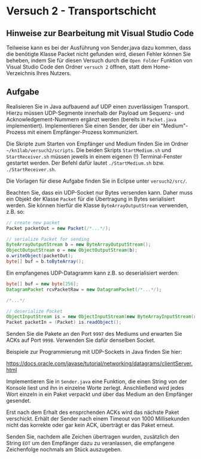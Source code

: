 # Versuch 2 - Transportschicht


## Hinweise zur Bearbeitung mit Visual Studio Code
Teilweise kann es bei der Ausführung von Sender.java dazu kommen, dass die benötigte Klasse Packet nicht gefunden wird, diesen Fehler können Sie beheben, indem Sie für diesen Versuch durch die `Open Folder` Funktion von Visual Studio Code den Ordner `versuch 2` öffnen, statt dem Home-Verzeichnis Ihres Nutzers.

## Aufgabe

Realisieren Sie in Java aufbauend auf UDP einen zuverlässigen Transport. Hierzu müssen UDP-Segmente innerhalb der Payload um Sequenz- und Acknowledgement-Nummern ergänzt werden (bereits in `Packet.java` implementiert). Implementieren Sie einen Sender, der über ein "Medium"-Prozess mit einem Empfänger-Prozess kommuniziert.

Die Skripte zum Starten von Empfänger und Medium finden Sie im Ordner `~/kn1lab/versuch2/scripts`. Die beiden Skripts `StartMedium.sh` und `StartReceiver.sh` müssen jeweils in einem eigenen (!) Terminal-Fenster gestartet werden. Der Befehl dafür lautet `./StartMedium.sh` bzw. `./StartReceiver.sh`.

Die Vorlagen für diese Aufgabe finden Sie in Eclipse unter `versuch2/src/`.

Beachten Sie, dass ein UDP-Socket nur Bytes versenden kann. Daher muss ein Objekt der Klasse `Packet` für die Übertragung in Bytes serialisiert werden. Sie können hierfür die Klasse `ByteArrayOutputStream` verwenden, z.B. so:

```java
// create new packet 
Packet packetOut = new Packet(/*...*/);

// serialize Packet for sending
ByteArrayOutputStream b = new ByteArrayOutputStream();
ObjectOutputStream o = new ObjectOutputStream(b);
o.writeObject(packetOut);
byte[] buf = b.toByteArray();
```

Ein empfangenes UDP-Datagramm kann z.B. so deserialisiert werden:

```java
byte[] buf = new byte[256];
DatagramPacket rcvPacketRaw = new DatagramPacket(/*...*/);

/*...*/

// deserialize Packet
ObjectInputStream is = new ObjectInputStream(new ByteArrayInputStream(rcvPacketRaw.getData()));
Packet packetIn = (Packet) is.readObject();
```

Senden Sie die Pakete an den Port `9997` des Mediums und erwarten Sie ACKs auf Port `9998`. Verwenden Sie dafür denselben Socket.

Beispiele zur Programmierung mit UDP-Sockets in Java finden Sie hier:

<https://docs.oracle.com/javase/tutorial/networking/datagrams/clientServer.html>
	
Implementieren Sie in `Sender.java` eine Funktion, die einen String von der Konsole liest und ihn in einzelne Worte zerlegt. Anschließend wird jedes Wort einzeln in ein Paket verpackt und über das Medium an den Empfänger gesendet.

Erst nach dem Erhalt des ensprchenden ACKs wird das nächste Paket verschickt. Erhält der Sender nach einem Timeout von 1000 Millisekunden nicht das korrekte oder gar kein ACK, überträgt er das Paket erneut.

Senden Sie, nachdem alle Zeichen übertragen wurden, zusätzlich den String `EOT` um den Empfänger dazu zu veranlassen, die empfangene Zeichenfolge nochmals am Stück auszugeben.
